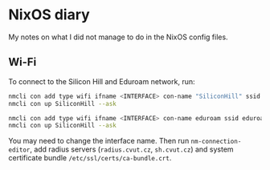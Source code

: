 # NixOS diary

My notes on what I did not manage to do in the NixOS config files.

## Wi-Fi

To connect to the Silicon Hill and Eduroam network, run:

```bash
nmcli con add type wifi ifname <INTERFACE> con-name "SiliconHill" ssid "SiliconHill" -- wifi-sec.key-mgmt wpa-eap 802-1x.eap peap 802-1x.phase2-auth mschapv2 802-1x.identity <USERNAME>
nmcli con up SiliconHill --ask

nmcli con add type wifi ifname <INTERFACE> con-name eduroam ssid eduroam 802-1x.eap peap 802-1x.phase2-auth mschapv2 802-1x.identity <USERNAME>@cvut.cz wifi-sec.key-mgmt wpa-eap
nmcli con up SiliconHill --ask
```
You may need to change the interface name.
Then run `nm-connection-editor`, add radius servers (`radius.cvut.cz`, `sh.cvut.cz`) and system certificate bundle `/etc/ssl/certs/ca-bundle.crt`.


